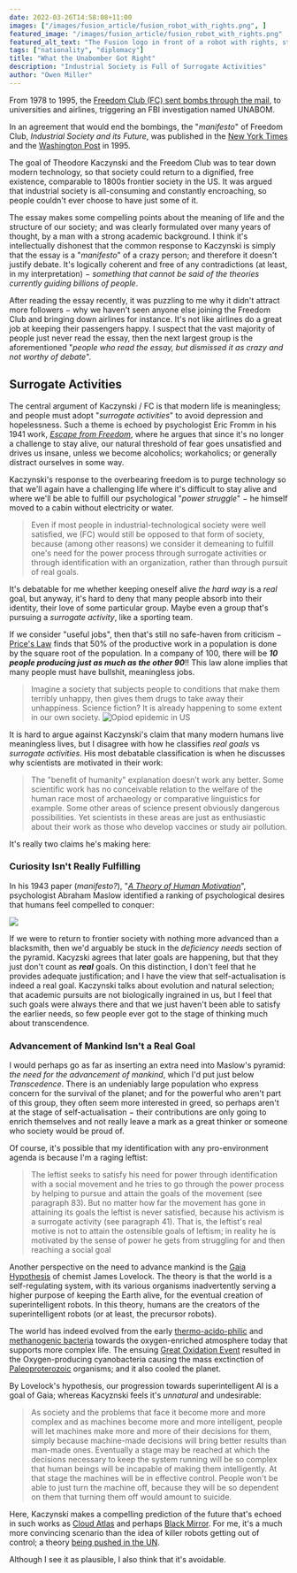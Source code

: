 ```yaml
---
date: 2022-03-26T14:58:08+11:00
images: ["/images/fusion_article/fusion_robot_with_rights.png", ]
featured_image: "/images/fusion_article/fusion_robot_with_rights.png"
featured_alt_text: "The Fusion logo in front of a robot with rights, standing amongst Greek ruins"
tags: ["nationality", "diplomacy"]
title: "What the Unabomber Got Right"
description: "Industrial Society is Full of Surrogate Activities"
author: "Owen Miller"
---
```


From 1978 to 1995, the [Freedom Club (FC) sent bombs through the mail](https://en.wikipedia.org/wiki/Ted_Kaczynski), to universities and airlines, triggering an FBI investigation named UNABOM.

In an agreement that would end the bombings, the "*manifesto*" of Freedom Club, *Industrial Society and its Future*, was published in the [New York Times](https://archive.nytimes.com/www.nytimes.com/library/national/unabom-manifesto-1.html) and the [Washington Post](https://www.washingtonpost.com/wp-srv/national/longterm/unabomber/manifesto.text.htm) in 1995.

The goal of Theodore Kaczynski and the Freedom Club was to tear down modern technology, so that society could return to a dignified, free existence, comparable to 1800s frontier society in the US. It was argued that industrial society is all-consuming and constantly encroaching, so people couldn't ever choose to have just some of it.

The essay makes some compelling points about the meaning of life and the structure of our society; and was clearly formulated over many years of thought, by a man with a strong academic background. I think it's intellectually dishonest that the common response to Kaczynski is simply that the essay is a "*manifesto*" of a crazy person; and therefore it doesn't justify debate. It's logically coherent and free of any contradictions (at least, in my interpretation) − *something that cannot be said of the theories currently guiding billions of people*.

After reading the essay recently, it was puzzling to me why it didn't attract more followers − why we haven't seen anyone else joining the Freedom Club and bringing down airlines for instance. It's not like airlines do a great job at keeping their passengers happy. I suspect that the vast majority of people just never read the essay, then the next largest group is the aforementioned "*people who read the essay, but dismissed it as crazy and not worthy of debate*".

## Surrogate Activities
The central argument of Kaczynski / FC is that modern life is meaningless; and people must adopt "*surrogate activities*" to avoid depression and hopelessness. Such a theme is echoed by psychologist Eric Fromm in his 1941 work, *[Escape from Freedom](https://en.wikipedia.org/wiki/Escape_from_Freedom)*, where he argues that since it's no longer a challenge to stay alive, our natural threshold of fear goes unsatisfied and drives us insane, unless we become alcoholics; workaholics; or generally distract ourselves in some way.

Kaczynski's response to the overbearing freedom is to purge technology so that we'll again have a challenging life where it's difficult to stay alive and where we'll be able to fulfill our psychological "*power struggle*" − he himself moved to a cabin without electricity or water.

> Even if most people in industrial-technological society were well satisfied, we (FC) would still be opposed to that form of society, because (among other reasons) we consider it demeaning to fulfill one's need for the power process through surrogate activities or through identification with an organization, rather than through pursuit of real goals.

It's debatable for me whether keeping oneself alive *the hard way* is a *real* goal, but anyway, it's hard to deny that many people absorb into their identity, their love of some particular group. Maybe even a group that's pursuing a *surrogate activity*, like a sporting team.

If we consider "useful jobs", then that's still no safe-haven from criticism − [Price's Law](https://en.wikipedia.org/wiki/Derek_J._de_Solla_Price#Scientific_contributions) finds that 50% of the productive work in a population is done by the square root of the population. In a company of 100, there will be ***10 people producing just as much as the other 90***!! This law alone implies that many people must have bullshit, meaningless jobs.

> Imagine a society that subjects people to conditions that make them terribly unhappy, then gives them drugs to take away their unhappiness. Science fiction? It is already happening to some extent in our own society.
![Opiod epidemic in US]()

It is hard to argue against Kaczynski's claim that many modern humans live meaningless lives, but I disagree with how he classifies *real goals* vs *surrogate activities*. His most debatable classification is when he discusses why scientists are motivated in their work:
> The "benefit of humanity" explanation doesn’t work any better. Some scientific work has no conceivable relation to the welfare of the human race most of archaeology or comparative linguistics for example. Some other areas of science present obviously dangerous possibilities. Yet scientists in these areas are just as enthusiastic about their work as those who develop vaccines or study air pollution.

It's really two claims he's making here:
### Curiosity Isn't Really Fulfilling
In his 1943 paper (*manifesto?*), "*[A Theory of Human Motivation](https://en.wikipedia.org/wiki/Maslow%27s_hierarchy_of_needs)*", psychologist Abraham Maslow identified a ranking of psychological desires that humans feel compelled to conquer:

![](/images/unabomber_article/maslow.png)

If we were to return to frontier society with nothing more advanced than a blacksmith, then we'd arguably be stuck in the *deficiency needs* section of the pyramid. Kacyzski agrees that later goals are happening, but that they just don't count as ***real*** goals. On this distinction, I don't feel that he provides adequate justification; and I have the view that self-actualisation is indeed a real goal. Kaczynski talks about evolution and natural selection; that academic pursuits are not biologically ingrained in us, but I feel that such goals were always there and that we just haven't been able to satisfy the earlier needs, so few people ever got to the stage of thinking much about transcendence.

### Advancement of Mankind Isn't a Real Goal
I would perhaps go as far as inserting an extra need into Maslow's pyramid: *the need for the advancement of mankind*, which I'd put just below *Transcedence*. There is an undeniably large population who express concern for the survival of the planet; and for the powerful who aren't part of this group, they often seem more interested in greed, so perhaps aren't at the stage of self-actualisation − their contributions are only going to enrich themselves and not really leave a mark as a great thinker or someone who society would be proud of.

Of course, it's possible that my identification with any pro-environment agenda is because I'm a raging leftist:

> The leftist seeks to satisfy his need for power through identification with a social movement and he tries to go through the power process by helping to pursue and attain the goals of the movement (see paragraph 83). But no matter how far the movement has gone in attaining its goals the leftist is never satisfied, because his activism is a surrogate activity (see paragraph 41). That is, the leftist's real motive is not to attain the ostensible goals of leftism; in reality he is motivated by the sense of power he gets from struggling for and then reaching a social goal

Another perspective on the need to advance mankind is the [Gaia Hypothesis](https://en.wikipedia.org/wiki/Gaia_hypothesis) of chemist James Lovelock. The theory is that the world is a self-regulating system, with its various organisms inadvertently serving a higher purpose of keeping the Earth alive, for the eventual creation of superintelligent robots. In this theory, humans are the creators of the superintelligent robots (or at least, the precursor robots).

The world has indeed evolved from the early [thermo-acido-philic](https://en.wikipedia.org/wiki/Bacteria) and [methanogenic bacteria](https://en.wikipedia.org/wiki/Methanogenic_bacteria) towards the oxygen-enriched atmosphere today that supports more complex life. The ensuing [Great Oxidation Event](https://en.wikipedia.org/wiki/Great_Oxidation_Event) resulted in the Oxygen-producing cyanobacteria causing the mass exctinction of [Paleoproterozoic](https://en.wikipedia.org/wiki/Paleoproterozoic) organisms; and it also cooled the planet.

By Lovelock's hypothesis, our progression towards superintelligent AI is a goal of Gaia; whereas Kacyznski feels it's *unnatural* and undesirable:

> As society and the problems that face it become more and more complex and as machines become more and more intelligent, people will let machines make more and more of their decisions for them, simply because machine-made decisions will bring better results than man-made ones. Eventually a stage may be reached at which the decisions necessary to keep the system running will be so complex that human beings will be incapable of making them intelligently. At that stage the machines will be in effective control. People won't be able to just turn the machine off, because they will be so dependent on them that turning them off would amount to suicide.

Here, Kaczynski makes a compelling prediction of the future that's echoed in such works as [Cloud Atlas](https://www.imdb.com/title/tt1371111/) and perhaps [Black Mirror](https://www.imdb.com/title/tt2085059/?ref_=fn_al_tt_1). For me, it's a much more convincing scenario than the idea of killer robots getting out of control; a theory [being pushed in the UN](https://theconversation.com/un-fails-to-agree-on-killer-robot-ban-as-nations-pour-billions-into-autonomous-weapons-research-173616).

Although I see it as plausible, I also think that it's avoidable. 